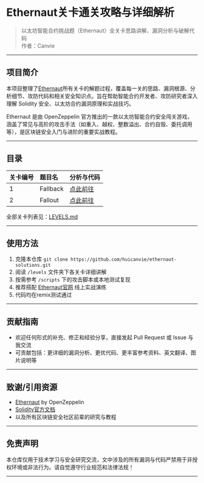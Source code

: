 # Ethernaut关卡通关攻略与详细解析

> 以太坊智能合约挑战题（Ethernaut）全关卡思路讲解、漏洞分析与破解代码  
> 作者：Canvie

---

## 项目简介

本项目整理了[Ethernaut](https://ethernaut.openzeppelin.com/)所有关卡的解题过程，覆盖每一关的思路、漏洞根源、分析细节、攻防代码和相关安全知识点。旨在帮助智能合约开发者、攻防研究者深入理解 Solidity 安全、以太坊合约漏洞原理和实战技巧。

Ethernaut 是由 OpenZeppelin 官方推出的一款以太坊智能合约安全闯关游戏，涵盖了常见与高阶的攻击手法（如重入、越权、整数溢出、合约自毁、委托调用等），是区块链安全入门与进阶的重要实战教程。

---

## 目录

|关卡编号	|题目名	|分析与代码
|:-------|:-----|:--------|
| 1	| Fallback	      |[点此前往](levels/1-fallback.md)
| 2	| Fallout	        |[点此前往](levels/2-fallout.md)

全部关卡列表见：[LEVELS.md](LEVELS.md)

---

## 使用方法

1. 克隆本仓库 `git clone https://github.com/huicanvie/ethernaut-solutions.git`
2. 阅读 `/levels` 文件夹下各关卡详细讲解
3. 按需参考 `/scripts` 下的攻击脚本或本地测试复现
4. 推荐搭配 [Ethernaut官网](https://ethernaut.openzeppelin.com/) 线上实战演练
5. 代码均在remix测试通过

---

## 贡献指南

- 欢迎任何形式的补充、修正和经验分享，直接发起 Pull Request 或 Issue 与我交流
- 可贡献包括：更详细的漏洞分析、更优代码、更丰富参考资料、英文翻译、图片说明等

---

## 致谢/引用资源

- [Ethernaut](https://ethernaut.openzeppelin.com/) by OpenZeppelin
- [Solidity官方文档](https://docs.soliditylang.org/zh-cn/latest/introduction-to-smart-contracts.html)
- 以及所有区块链安全社区前辈的研究与教程

---

## 免责声明

本仓库仅用于技术学习与安全研究交流，文中涉及的所有漏洞与代码严禁用于非授权环境或非法行为。请自觉遵守行业规范和法律法规！

---

